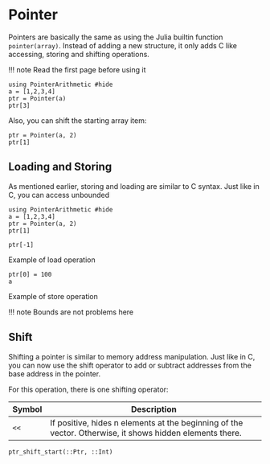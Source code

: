 # Pointer
Pointers are basically the same as using the Julia builtin function `pointer(array)`. Instead of adding a new structure, it only adds C like accessing, storing and shifting operations.

!!! note
    Read the first page before using it

```@example pointer_main
using PointerArithmetic #hide
a = [1,2,3,4]
ptr = Pointer(a)
ptr[3]
```
Also, you can shift the starting array item:
```@example pointer_main
ptr = Pointer(a, 2)
ptr[1]
```

## Loading and Storing
As mentioned earlier, storing and loading are similar to C syntax. Just like in C, you can access unbounded 
```@example pointer_load_store
using PointerArithmetic #hide
a = [1,2,3,4]
ptr = Pointer(a, 2)
ptr[1]
```
```@example pointer_load_store
ptr[-1]
```
Example of load operation
```@example pointer_load_store
ptr[0] = 100
a
```
Example of store operation

!!! note
    Bounds are not problems here

## Shift
Shifting a pointer is similar to memory address manipulation. Just like in C, you can now use the shift operator to add or subtract addresses from the base address in the pointer.

For this operation, there is one shifting 
operator:

Symbol | Description
-------|---------------------------
 `<<` | If positive, hides n elements at the beginning of the vector. Otherwise, it shows hidden elements there.

```@docs
ptr_shift_start(::Ptr, ::Int)
```